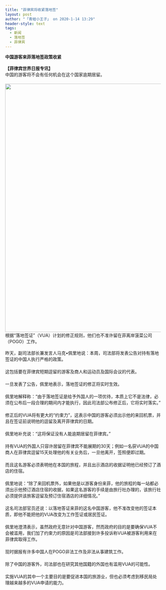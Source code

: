 ```yaml
---
title: "菲律宾将收紧落地签"
layout: post
author: "「青蛙小王子」 on 2020-1-14 13:29"
header-style: text
tags:
  - 新闻
  - 落地签
  - 菲律宾
---
```


<head></head>
<body>
 <div align="left"> 
  <strong>中国游客来菲落地签政策收紧</strong> 
 </div> 
 <div align="left"> 
  <strong><br> </strong> 
 </div> 
 <div align="left"> 
  <strong>【菲律宾世界日报专讯】</strong> 
 </div> 
 <div align="left">
   中国的游客将不会有任何机会在这个国家逾期居留。 
 </div> 
 <div align="left">
   　　 
  <ignore_js_op> 
   <img aid="1326755" src="https://bbs.boniu123.cc/data/attachment/forum/202001/13/104115igrb7lylsuhswgyk.jpg" zoomfile="data/attachment/forum/202001/13/104115igrb7lylsuhswgyk.jpg" file="data/attachment/forum/202001/13/104115igrb7lylsuhswgyk.jpg" width="800" inpost="1"> 
   <div class="tip tip_4 aimg_tip" id="aimg_1326755_menu" style="position: absolute; display: none" disautofocus="true"> 
    <div class="xs0"> 
     <p><strong>00.webp (1).jpg</strong> <em class="xg1">(112.21 KB, 下载次数: 0)</em></p> 
     <p> <a href="forum.php?mod=attachment&amp;aid=MTMyNjc1NXxjYmY3MzgyN3wxNTc5MDAwMTM2fDB8NTUwNjY0&amp;nothumb=yes" target="_blank">下载附件</a> &nbsp;<a href="javascript:;" onclick="showWindow(this.id, this.getAttribute('url'), 'get', 0);" id="savephoto_1326755" url="home.php?mod=spacecp&amp;ac=album&amp;op=saveforumphoto&amp;aid=1326755&amp;handlekey=savephoto_1326755">保存到相册</a> </p> 
     <p class="xg1 y"><span title="2020-1-13 10:41">昨天&nbsp;10:41</span> 上传</p> 
    </div> 
    <div class="tip_horn"></div> 
   </div> 
  </ignore_js_op> 
 </div> 
 <div align="left">
   根据“落地签证”（VUA）计划的修正规则，他们也不准许留在菲离岸菠菜公司（POGO）工作。 
 </div>
 <br> 
 <div align="left">
   昨天，副司法部长兼发言人马克•佩里地说：本周，司法部将发表公告对持有落地签证的中国人执行严格的政策。 
 </div> 
 <div align="left">
   　　 
 </div> 
 <div align="left">
   这包括要在菲律宾短期逗留的游客及商人和运动员及国际会议的代表。 
 </div> 
 <div align="left">
   　　 
 </div> 
 <div align="left">
   一旦发表了公告，佩里地表示，落地签证的修正将实时生效。 
 </div> 
 <div align="left">
   　　 
 </div> 
 <div align="left">
   佩里地解释称：“由于落地签证是给予外国人的一项优待，本质上它不是法律，必须在公布后一段合理的期间内才能执行，因此司法部公布修正后，它将实时落实。” 
 </div> 
 <div align="left">
   　　 
 </div> 
 <div align="left">
   修正后的VUA将有更大的“约束力”，这表示中国的游客必须出示他的来回机票，并且在签证前说明他的逗留及离开菲律宾的日期。 
 </div> 
 <div align="left">
   　　 
 </div> 
 <div align="left">
   佩里地补充说：“这将保证没有人能逾期居留在菲律宾。” 
 </div> 
 <div align="left">
   　　 
 </div> 
 <div align="left">
   持有VUA的外国人只容许居留在菲律宾不能展期的30天；例如一名获VUA的中国商人在菲律宾逗留15天处理他的有关业务后，一旦他离开，签照便即过期。 
 </div> 
 <div align="left">
   　　 
 </div> 
 <div align="left">
   而且这名游客必须表明他在本国的旅程，并且出示酒店的收据证明他已经预订了酒店的住宿。 
 </div> 
 <div align="left">
   　　 
 </div> 
 <div align="left">
   佩里地说：“除了来回机票外，如果他是以游客身份来菲，他的旅程的每一站都必须出示他预订酒店住宿的收据，如果这名游客的手续是由旅行社办理的，该旅行社必须提供该旅客逗留及预订住宿酒店的详细情况。” 
 </div> 
 <div align="left">
   　　 
 </div> 
 <div align="left">
   这名司法部官员还说：以落地答证来菲的这名中国游客，他不准改变他的签证本质，即他不能把他的VUA改变为工作签证或居民签证。 
 </div> 
 <div align="left">
   　　 
 </div> 
 <div align="left">
   佩里地澄清表示，虽然政府无意针对中国游客，然而政府的目的是要确保VUA不会被滥用，我们加了约束力的原因是司法部接到许多投诉称VUA被游客利用来在菲律宾取得工作。 
 </div> 
 <div align="left">
   　　 
 </div> 
 <div align="left">
   现时据报有许多中国人在POGO非法工作及非法从事建筑工作。 
 </div> 
 <div align="left">
   　　 
 </div> 
 <div align="left">
   除了中国的游客外，司法部也在研究其他国籍的外国也有滥用VUA的可能性。 
 </div> 
 <div align="left">
   　　 
 </div> 
 <div align="left">
   实施VUA的其中一个主要目的是要促进本国的旅游业，但也必须考虑到移民局处理越来越多的VUA申请的能力。 
 </div>
 <br>
</body>


